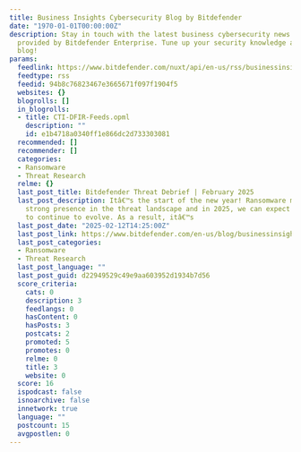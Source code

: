 ```yaml
---
title: Business Insights Cybersecurity Blog by Bitdefender
date: "1970-01-01T00:00:00Z"
description: Stay in touch with the latest business cybersecurity news and information
  provided by Bitdefender Enterprise. Tune up your security knowledge and read our
  blog!
params:
  feedlink: https://www.bitdefender.com/nuxt/api/en-us/rss/businessinsights/threat-research/
  feedtype: rss
  feedid: 94b8c76823467e3665671f097f1904f5
  websites: {}
  blogrolls: []
  in_blogrolls:
  - title: CTI-DFIR-Feeds.opml
    description: ""
    id: e1b4718a0340ff1e866dc2d733303081
  recommended: []
  recommender: []
  categories:
  - Ransomware
  - Threat Research
  relme: {}
  last_post_title: Bitdefender Threat Debrief | February 2025
  last_post_description: Itâ€™s the start of the new year! Ransomware maintains a
    strong presence in the threat landscape and in 2025, we can expect threat actors
    to continue to evolve. As a result, itâ€™s
  last_post_date: "2025-02-12T14:25:00Z"
  last_post_link: https://www.bitdefender.com/en-us/blog/businessinsights/bitdefender-threat-debrief-february-2025/
  last_post_categories:
  - Ransomware
  - Threat Research
  last_post_language: ""
  last_post_guid: d22949529c49e9aa603952d1934b7d56
  score_criteria:
    cats: 0
    description: 3
    feedlangs: 0
    hasContent: 0
    hasPosts: 3
    postcats: 2
    promoted: 5
    promotes: 0
    relme: 0
    title: 3
    website: 0
  score: 16
  ispodcast: false
  isnoarchive: false
  innetwork: true
  language: ""
  postcount: 15
  avgpostlen: 0
---
```

